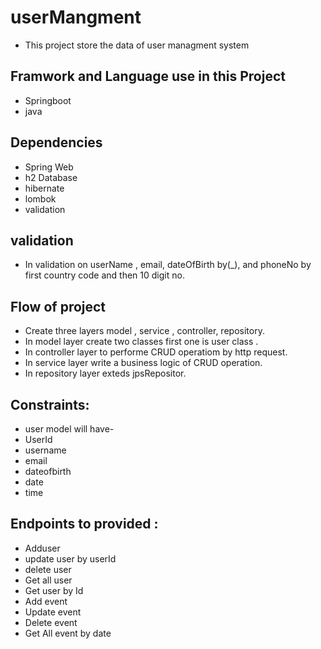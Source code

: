 # userMangment
* This project store the data of user managment system 
## Framwork and Language use in this Project
* Springboot 
* java
## Dependencies
* Spring Web
* h2 Database
* hibernate
* lombok
* validation
## validation
* In validation on userName , email, dateOfBirth by(_), and phoneNo by first country code and then 10 digit no.
## Flow of project
* Create three layers model , service , controller, repository.
* In model layer create two classes first one is user class .
* In controller layer to performe CRUD operatiom by http request.
* In service layer write a business logic of CRUD operation.
* In repository layer exteds jpsRepositor.
## Constraints:
* user model will have-
* UserId
* username
* email
* dateofbirth
* date
* time
## Endpoints to provided :
* Adduser
* update user by userId
* delete user
* Get all user
* Get user by Id
* Add event
* Update event
* Delete event
* Get All event by date
